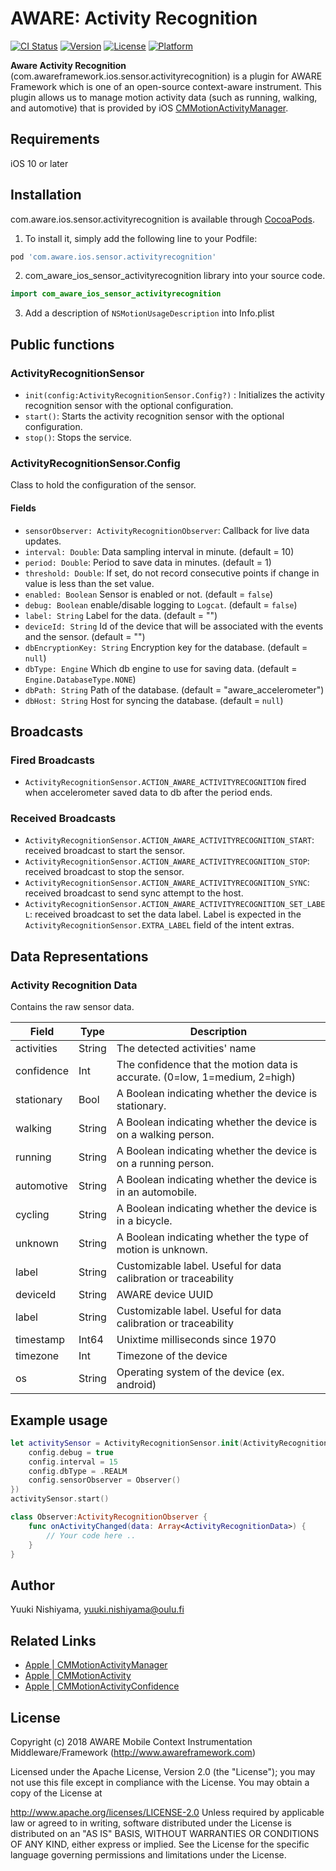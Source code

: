# AWARE: Activity Recognition

[![CI Status](https://img.shields.io/travis/awareframework/com.awareframework.ios.sensor.activityrecognition.svg?style=flat)](https://travis-ci.org/awareframework/com.awareframework.ios.sensor.activityrecognition)
[![Version](https://img.shields.io/cocoapods/v/com.awareframework.ios.sensor.activityrecognition.svg?style=flat)](https://cocoapods.org/pods/com.awareframework.ios.sensor.activityrecognition)
[![License](https://img.shields.io/cocoapods/l/com.awareframework.ios.sensor.activityrecognition.svg?style=flat)](https://cocoapods.org/pods/com.awareframework.ios.sensor.activityrecognition)
[![Platform](https://img.shields.io/cocoapods/p/com.awareframework.ios.sensor.activityrecognition.svg?style=flat)](https://cocoapods.org/pods/com.awareframework.ios.sensor.activityrecognition)

**Aware Activity Recognition** (com.awareframework.ios.sensor.activityrecognition) is a plugin for AWARE Framework which is one of an open-source context-aware instrument. This plugin allows us to manage motion activity data (such as running, walking, and automotive) that is provided by iOS [CMMotionActivityManager](https://developer.apple.com/documentation/coremotion/cmmotionactivitymanager).

## Requirements
iOS 10 or later

## Installation

com.aware.ios.sensor.activityrecognition is available through [CocoaPods](https://cocoapods.org). 

1. To install it, simply add the following line to your Podfile:
```ruby
pod 'com.aware.ios.sensor.activityrecognition'
```

2. com_aware_ios_sensor_activityrecognition  library into your source code.
```swift
import com_aware_ios_sensor_activityrecognition
```

3. Add a description of `NSMotionUsageDescription` into Info.plist

## Public functions

### ActivityRecognitionSensor

+ `init(config:ActivityRecognitionSensor.Config?)` : Initializes the activity recognition sensor with the optional configuration.
+ `start()`: Starts the activity recognition sensor with the optional configuration.
+ `stop()`: Stops the service.

### ActivityRecognitionSensor.Config

Class to hold the configuration of the sensor.

#### Fields

+ `sensorObserver: ActivityRecognitionObserver`: Callback for live data updates.
+ `interval: Double`: Data sampling interval in minute. (default = 10)
+ `period: Double`: Period to save data in minutes. (default = 1)
+ `threshold: Double`: If set, do not record consecutive points if change in value is less than the set value.
+ `enabled: Boolean` Sensor is enabled or not. (default = `false`)
+ `debug: Boolean` enable/disable logging to `Logcat`. (default = `false`)
+ `label: String` Label for the data. (default = "")
+ `deviceId: String` Id of the device that will be associated with the events and the sensor. (default = "")
+ `dbEncryptionKey: String` Encryption key for the database. (default = `null`)
+ `dbType: Engine` Which db engine to use for saving data. (default = `Engine.DatabaseType.NONE`)
+ `dbPath: String` Path of the database. (default = "aware_accelerometer")
+ `dbHost: String` Host for syncing the database. (default = `null`)

## Broadcasts

### Fired Broadcasts

+ `ActivityRecognitionSensor.ACTION_AWARE_ACTIVITYRECOGNITION` fired when accelerometer saved data to db after the period ends.

### Received Broadcasts

+ `ActivityRecognitionSensor.ACTION_AWARE_ACTIVITYRECOGNITION_START`: received broadcast to start the sensor.
+ `ActivityRecognitionSensor.ACTION_AWARE_ACTIVITYRECOGNITION_STOP`: received broadcast to stop the sensor.
+ `ActivityRecognitionSensor.ACTION_AWARE_ACTIVITYRECOGNITION_SYNC`: received broadcast to send sync attempt to the host.
+ `ActivityRecognitionSensor.ACTION_AWARE_ACTIVITYRECOGNITION_SET_LABEL`: received broadcast to set the data label. Label is expected in the `ActivityRecognitionSensor.EXTRA_LABEL` field of the intent extras.

## Data Representations

### Activity Recognition Data

Contains the raw sensor data.

| Field     | Type   | Description                                                         |
| --------- | ------ | ------------------------------------------------------------------- |
| activities | String | The detected activities' name  |
| confidence | Int | The confidence that the motion data is accurate. (0=low, 1=medium, 2=high) |
| stationary | Bool | A Boolean indicating whether the device is stationary.  |
| walking | String | A Boolean indicating whether the device is on a walking person. |
| running | String | A Boolean indicating whether the device is on a running person.  |
| automotive | String | A Boolean indicating whether the device is in an automobile.  |
| cycling | String | A Boolean indicating whether the device is in a bicycle.  |
| unknown | String | A Boolean indicating whether the type of motion is unknown.  |
| label     | String | Customizable label. Useful for data calibration or traceability     |
| deviceId  | String | AWARE device UUID                                                                 |
| label     | String | Customizable label. Useful for data calibration or traceability     |
| timestamp | Int64   | Unixtime milliseconds since 1970                                          |
| timezone  | Int    | Timezone  of the device                                       |
| os        | String | Operating system of the device (ex. android)                              |


## Example usage
```swift
let activitySensor = ActivityRecognitionSensor.init(ActivityRecognitionSensor.Config().apply{config in
    config.debug = true
    config.interval = 15
    config.dbType = .REALM
    config.sensorObserver = Observer()
})
activitySensor.start()
```

```swift
class Observer:ActivityRecognitionObserver {
    func onActivityChanged(data: Array<ActivityRecognitionData>) {
        // Your code here ..
    }
}
```

## Author

Yuuki Nishiyama, yuuki.nishiyama@oulu.fi

## Related Links
* [Apple | CMMotionActivityManager](https://developer.apple.com/documentation/coremotion/cmmotionactivitymanager)
* [Apple | CMMotionActivity](https://developer.apple.com/documentation/coremotion/cmmotionactivity)
* [Apple | CMMotionActivityConfidence](https://developer.apple.com/documentation/coremotion/cmmotionactivityconfidence)

## License

Copyright (c) 2018 AWARE Mobile Context Instrumentation Middleware/Framework (http://www.awareframework.com)

Licensed under the Apache License, Version 2.0 (the "License"); you may not use this file except in compliance with the License. You may obtain a copy of the License at

http://www.apache.org/licenses/LICENSE-2.0 Unless required by applicable law or agreed to in writing, software distributed under the License is distributed on an "AS IS" BASIS, WITHOUT WARRANTIES OR CONDITIONS OF ANY KIND, either express or implied. See the License for the specific language governing permissions and limitations under the License.
